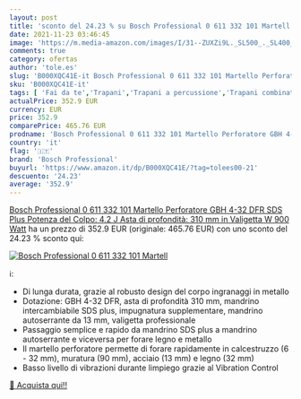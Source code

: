 ```yaml
---
layout: post
title: 'sconto del 24.23 % su Bosch Professional 0 611 332 101 Martell  '
date: 2021-11-23 03:46:45
image: 'https://m.media-amazon.com/images/I/31--ZUXZi9L._SL500_._SL400_.jpg'
comments: true
category: ofertas
author: 'tole.es'
slug: 'B000XQC41E-it Bosch Professional 0 611 332 101 Martello Perforatore GBH...'
sku: 'B000XQC41E-it'
tags: [ 'Fai da te','Trapani','Trapani a percussione','Trapani combinati','Utensili elettrici','Utensili elettrici e a mano','bosch professional', ]
actualPrice: 352.9 EUR
currency: EUR
price: 352.9
comparePrice: 465.76 EUR
prodname: 'Bosch Professional 0 611 332 101 Martello Perforatore GBH 4-32 DFR  SDS Plus  Potenza del Colpo: 4.2 J  Asta di profondità: 310 mm  in Valigetta  W  900 Watt'
country: 'it'
flag: '🇮🇹'
brand: 'Bosch Professional'
buyurl: 'https://www.amazon.it/dp/B000XQC41E/?tag=tolees00-21'
descuento: '24.23'
average: '352.9'
---
```


[Bosch Professional 0 611 332 101 Martello Perforatore GBH 4-32 DFR  SDS Plus  Potenza del Colpo: 4.2 J  Asta di profondità: 310 mm  in Valigetta  W  900 Watt](https://www.amazon.it/dp/B000XQC41E/?tag=tolees00-21) ha un prezzo di 352.9 EUR (originale: 465.76 EUR) con uno sconto del 24.23 % sconto qui:

[![Bosch Professional 0 611 332 101 Martell](https://m.media-amazon.com/images/I/31--ZUXZi9L._SL500_._SL400_.jpg)](https://www.amazon.it/dp/B000XQC41E/?tag=tolees00-21)

ℹ️:

- Di lunga durata, grazie al robusto design del corpo ingranaggi in metallo
- Dotazione: GBH 4-32 DFR, asta di profondità 310 mm, mandrino intercambiabile SDS plus, impugnatura supplementare, mandrino autoserrante da 13 mm, valigetta professionale
- Passaggio semplice e rapido da mandrino SDS plus a mandrino autoserrante e viceversa per forare legno e metallo
- Il martello perforatore permette di forare rapidamente in calcestruzzo (6 - 32 mm), muratura (90 mm), acciaio (13 mm) e legno (32 mm)
- Basso livello di vibrazioni durante limpiego grazie al Vibration Control

[🛒 Acquista qui!!](https://www.amazon.it/dp/B000XQC41E/?tag=tolees00-21)
